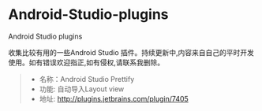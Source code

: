 # Android-Studio-plugins
Android Studio plugins 

收集比较有用的一些Android Studio 插件。持续更新中,内容来自自己的平时开发使用。如有错误欢迎指正,如有侵权,请联系我删除。


  >* 名称：Android Studio Prettify
  >* 功能: 自动导入Layout view
  >* 地址:  http://plugins.jetbrains.com/plugin/7405
